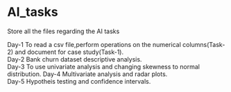 # AI_tasks
Store all the files regarding the AI tasks 

Day-1 To read a csv file,perform operations on the numerical columns(Task-2) and document for case study(Task-1). <br />
Day-2 Bank churn dataset descriptive analysis. <br />
Day-3 To use univariate analysis and changing skewness to normal distribution.
Day-4 Multivariate analysis and radar plots. <br />
Day-5 Hypotheis testing and confidence intervals.

